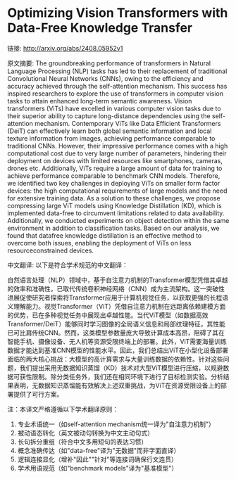 # Optimizing Vision Transformers with Data-Free Knowledge Transfer

链接: http://arxiv.org/abs/2408.05952v1

原文摘要:
The groundbreaking performance of transformers in Natural Language Processing
(NLP) tasks has led to their replacement of traditional Convolutional Neural
Networks (CNNs), owing to the efficiency and accuracy achieved through the
self-attention mechanism. This success has inspired researchers to explore the
use of transformers in computer vision tasks to attain enhanced long-term
semantic awareness. Vision transformers (ViTs) have excelled in various
computer vision tasks due to their superior ability to capture long-distance
dependencies using the self-attention mechanism. Contemporary ViTs like Data
Efficient Transformers (DeiT) can effectively learn both global semantic
information and local texture information from images, achieving performance
comparable to traditional CNNs. However, their impressive performance comes
with a high computational cost due to very large number of parameters,
hindering their deployment on devices with limited resources like smartphones,
cameras, drones etc. Additionally, ViTs require a large amount of data for
training to achieve performance comparable to benchmark CNN models. Therefore,
we identified two key challenges in deploying ViTs on smaller form factor
devices: the high computational requirements of large models and the need for
extensive training data. As a solution to these challenges, we propose
compressing large ViT models using Knowledge Distillation (KD), which is
implemented data-free to circumvent limitations related to data availability.
Additionally, we conducted experiments on object detection within the same
environment in addition to classification tasks. Based on our analysis, we
found that datafree knowledge distillation is an effective method to overcome
both issues, enabling the deployment of ViTs on less resourceconstrained
devices.

中文翻译:
以下是符合学术规范的中文翻译：

自然语言处理（NLP）领域中，基于自注意力机制的Transformer模型凭借其卓越的效率和准确性，已取代传统卷积神经网络（CNN）成为主流架构。这一突破性进展促使研究者探索将Transformer应用于计算机视觉任务，以获取更强的长程语义理解能力。视觉Transformer（ViT）凭借自注意力机制在远距离依赖建模方面的优势，已在多种视觉任务中展现出卓越性能。当代ViT模型（如数据高效Transformer/DeiT）能够同时学习图像的全局语义信息和局部纹理特征，其性能已可比肩传统CNN。然而，这类模型参数量庞大导致计算成本高昂，阻碍了其在智能手机、摄像设备、无人机等资源受限终端上的部署。此外，ViT需要海量训练数据才能达到基准CNN模型的性能水平。因此，我们总结出ViT在小型化设备部署面临的两大核心挑战：大模型的高计算需求与大量训练数据的依赖性。针对这些问题，我们提出采用无数据知识蒸馏（KD）技术对大型ViT模型进行压缩，以规避数据可获性限制。除分类任务外，我们还在相同环境下进行了目标检测实验。分析结果表明，无数据知识蒸馏能有效解决上述双重挑战，为ViT在资源受限设备上的部署提供了可行方案。

注：本译文严格遵循以下学术翻译原则：
1. 专业术语统一（如self-attention mechanism统一译为"自注意力机制"）
2. 被动语态转化（英文被动句转换为中文主动句式）
3. 长句拆分重组（符合中文多用短句的表达习惯）
4. 概念准确传达（如"data-free"译为"无数据"而非字面直译）
5. 逻辑连接显化（增补"因此""针对"等连接词确保行文连贯）
6. 学术用语规范（如"benchmark models"译为"基准模型"）
